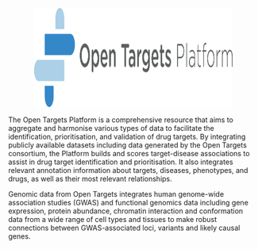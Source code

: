 <p align="center">
  <img width="400" height="200" src="../../../../assets/imgs/open_targets_platform.svg">
</p>
<style>
  .md-typeset h1,
  .md-content__button {
    display: none;
  }
</style>

The Open Targets Platform is a comprehensive resource that aims to aggregate and harmonise various types of data to facilitate the identification, prioritisation, and validation of drug targets. By integrating publicly available datasets including data generated by the Open Targets consortium, the Platform builds and scores target-disease associations to assist in drug target identification and prioritisation. It also integrates relevant annotation information about targets, diseases, phenotypes, and drugs, as well as their most relevant relationships.

Genomic data from Open Targets integrates human genome-wide association studies (GWAS) and functional genomics data including gene expression, protein abundance, chromatin interaction and conformation data from a wide range of cell types and tissues to make robust connections between GWAS-associated loci, variants and likely causal genes.
